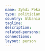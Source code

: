 ```yaml
---
name: Zyhdi Peka
type: politician
country: Albania
tagline:
description:
related-persons:
connections:
layout: person
---
```

